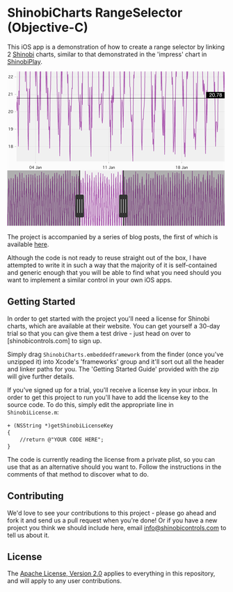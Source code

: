 # ShinobiCharts RangeSelector (Objective-C)

This iOS app is a demonstration of how to create a range selector by linking
2 [Shinobi](http://www.shinobicontrols.com/) charts, similar to that demonstrated
in the 'impress' chart in [ShinobiPlay](https://itunes.apple.com/gb/app/shinobiplay/id545634307).

![Screenshot](screenshot.png?raw=true)

The project is accompanied by a series of blog posts, the first of which is available [here](http://www.shinobicontrols.com/blog/posts/2013/02/20/building-a-range-selector-with-shinobicharts-part-i/).

Although the code is not ready to reuse straight out of the box, I have attempted
to write it in such a way that the majority of it is self-contained and generic
enough that you will be able to find what you need should you want to implement
a similar control in your own iOS apps.

## Getting Started

In order to get started with the project you'll need a license for Shinobi
charts, which are available at their website. You can get yourself a 30-day
trial so that you can give them a test drive - just head on over to [shinobicontrols.com]
to sign up.

Simply drag `ShinobiCharts.embeddedframework` from the finder (once you've unzipped it)
into Xcode's 'frameworks' group and it'll sort out all the header and linker
paths for you. The 'Getting Started Guide' provided with the zip will give further
details.

If you've signed up for a trial, you'll receive a license key in your inbox. In
order to get this project to run you'll have to add the license key to the
source code. To do this, simply edit the appropriate line in `ShinobiLicense.m`:

```
+ (NSString *)getShinobiLicenseKey
{
    //return @"YOUR CODE HERE";
}
```

The code is currently reading the license from a private plist, so you can use that
as an alternative should you want to. Follow the instructions in the comments of that
method to discover what to do.

Contributing
------------

We'd love to see your contributions to this project - please go ahead and fork it and send us a pull request when you're done! Or if you have a new project you think we should include here, email info@shinobicontrols.com to tell us about it.

License
-------

The [Apache License, Version 2.0](license.txt) applies to everything in this repository, and will apply to any user contributions.
